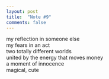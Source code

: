 ```yaml
---
layout: post
title:  "Note #9"
comments: false
---
```

my reflection in someone else\
my fears in an act\
two totally different worlds\
united by the energy that moves money\
a moment of innocence\
magical, cute

<!--more-->
